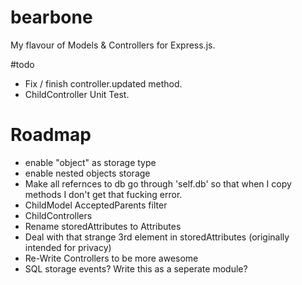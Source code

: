 bearbone
=======

My flavour of Models &amp; Controllers for Express.js.

#todo
* Fix / finish controller.updated method.
* ChildController Unit Test.

# Roadmap
* enable "object" as storage type
* enable nested objects storage
* Make all refernces to db go through 'self.db' so that when I copy methods I don't get that fucking error.
* ChildModel AcceptedParents filter
* ChildControllers
* Rename storedAttributes to Attributes
* Deal with that strange 3rd element in storedAttributes (originally intended for privacy)
* Re-Write Controllers to be more awesome
* SQL storage events? Write this as a seperate module?